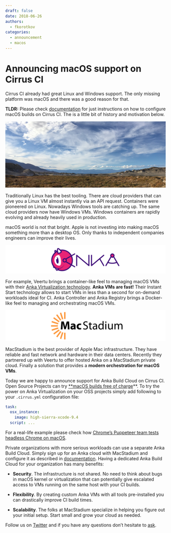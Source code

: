 ```yaml
---
draft: false
date: 2018-06-26
authors:
  - fkorotkov
categories:
  - announcement
  - macos
---
```


# Announcing macOS support on Cirrus CI

Cirrus CI already had great Linux and Windows support. The only missing platform was macOS and there was a good reason for that.

**TLDR:** Please check [documentation](https://cirrus-ci.org/guide/macOS/) for just instructions on how to configure macOS builds on Cirrus CI. The is a little bit of history and motivation below.

<!-- more -->

![](/blog/images/cirrus-clouds.jpeg)

Traditionally Linux has the best tooling. There are cloud providers that can give you a Linux VM almost instantly via an API request. Containers were pioneered on Linux. Nowadays Windows tools are catching up. The same cloud providers now have Windows VMs. Windows containers are rapidly evolving and already heavily used in production.

macOS world is not that bright. Apple is not investing into making macOS something more than a desktop OS. Only thanks to independent companies engineers can improve their lives.

![](/blog/images/anka.png)

For example, Veertu brings a container-like feel to managing macOS VMs with their [Anka Virtualization technology](https://veertu.com/anka-technology/). **Anka VMs are fast!** Their Instant Start technology allows to start VMs in less than a second for on-demand workloads ideal for CI. Anka Controller and Anka Registry brings a Docker-like feel to managing and orchestrating macOS VMs.

![](/blog/images/macstadium.png)

MacStadium is the best provider of Apple Mac infrastructure. They have reliable and fast network and hardware in their data centers. Recently they partnered up with Veertu to offer hosted Anka on a MacStadium private cloud. Finally a solution that provides a **modern orchestration for macOS VMs**.

Today we are happy to announce support for Anka Build Cloud on Cirrus CI. Open Source Projects can try [**macOS builds free of charge](https://cirrus-ci.org/guide/macOS/)**. To try the power on Anka Virtualization on your OSS projects simply add following to your `.cirrus.yml` configuration file:

```yaml
task:
  osx_instance:
    image: high-sierra-xcode-9.4
  script: ...
```

For a real-life example please check how [Chrome’s Puppeteer team tests headless Chrome on macOS](https://github.com/GoogleChrome/puppeteer/blob/master/.cirrus.yml#L24-L34).

Private organizations with more serious workloads can use a separate Anka Build Cloud. Simply sign up for an Anka cloud with MacStadium and configure it as described in [documentation](https://cirrus-ci.org/guide/supported-computing-services/#anka). Having a dedicated Anka Build Cloud for your organization has many benefits:

* **Security**. The infrastructure is not shared. No need to think about bugs in macOS kernel or virtualization that can potentially give escalated access to VMs running on the same host with your CI builds.

* **Flexibility**. By creating custom Anka VMs with all tools pre-installed you can drastically improve CI build times.

* **Scalability**. The folks at MacStadium specialize in helping you figure out your initial setup. Start small and grow your cloud as needed.

Follow us on [Twitter](https://twitter.com/cirrus_labs) and if you have any questions don’t hesitate to [ask](http://cirrus-ci.org/#/support).
